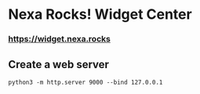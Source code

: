# Nexa Rocks! Widget Center

### https://widget.nexa.rocks

## Create a web server

```
python3 -m http.server 9000 --bind 127.0.0.1
```

